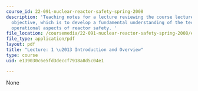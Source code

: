 ```yaml
---
course_id: 22-091-nuclear-reactor-safety-spring-2008
description: 'Teaching notes for a lecture reviewing the course lectures and course
  objective, which is to develop a fundamental understanding of the technical and
  operational aspects of reactor safety. '
file_location: /coursemedia/22-091-nuclear-reactor-safety-spring-2008/e139030c6e5fd3deccf7918a8d5c04e1_MIT22_091S08_lec01note.pdf
file_type: application/pdf
layout: pdf
title: "Lecture: 1 \u2013 Introduction and Overview"
type: course
uid: e139030c6e5fd3deccf7918a8d5c04e1

---
```

None